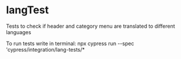 # langTest
Tests to check if header and category menu are translated to different languages

To run tests write in terminal: 
npx cypress run --spec 'cypress/integration/lang-tests/*
